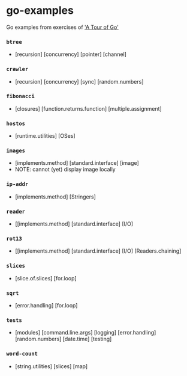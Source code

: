 # go-examples
Go examples from exercises of ['A Tour of Go'](https://tour.golang.org/list)

### `btree`
* [recursion] [concurrency] [pointer] [channel]

### `crawler`
* [recursion] [concurrency] [sync] [random.numbers]

### `fibonacci`
* [closures] [function.returns.function] [multiple.assignment]

### `hostos`
* [runtime.utilities] [OSes]

### `images`
* [implements.method] [standard.interface] [image]
* NOTE: cannot (yet) display image locally

### `ip-addr`
* [implements.method] [Stringers]

### `reader`
* [[implements.method] [standard.interface] [I/O]

### `rot13`
* [[implements.method] [standard.interface] [I/O] [Readers.chaining]

### `slices`
* [slice.of.slices] [for.loop]

### `sqrt`
* [error.handling] [for.loop]

### `tests`
* [modules] [command.line.args] [logging] [error.handling] [random.numbers] [date.time] [testing]

### `word-count`
* [string.utilities] [slices] [map]
